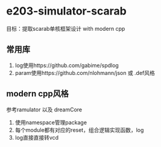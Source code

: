 # e203-simulator-scarab

目标：提取scarab单核框架设计 with modern cpp

## 常用库
1. log使用https://github.com/gabime/spdlog
2. param使用https://github.com/nlohmann/json 或 .def风格

## modern cpp风格
参考ramulator 以及 dreamCore


1. 使用namespace管理package
2. 每个module都有对应的reset，组合逻辑实现函数，log
3. log直接直接转vcd

